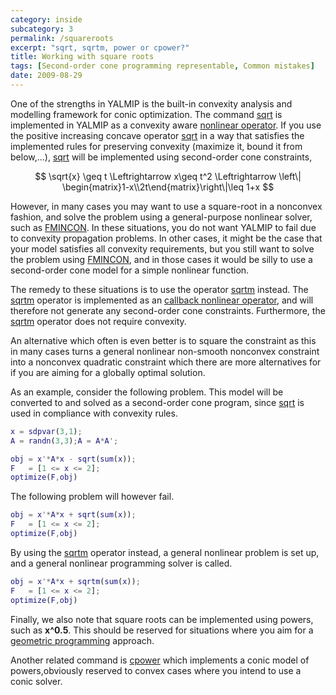 ```yaml
---
category: inside
subcategory: 3
permalink: /squareroots
excerpt: "sqrt, sqrtm, power or cpower?"
title: Working with square roots
tags: [Second-order cone programming representable, Common mistakes]
date: 2009-08-29
---
```


One of the strengths in YALMIP is the built-in convexity analysis and modelling framework for conic optimization. The command [sqrt](/command/sqrt) is implemented in YALMIP as a convexity aware [nonlinear operator](/tutorial/nonlinearoperators). If you use the positive increasing concave operator [sqrt](/command/sqrt) in a way that satisfies the implemented rules for preserving convexity (maximize it, bound it from below,...), [sqrt](/command/sqrt) will be implemented using second-order cone constraints, 

$$
\sqrt{x} \geq t \Leftrightarrow x\geq t^2 \Leftrightarrow  \left\| \begin{matrix}1-x\\2t\end{matrix}\right\|\leq 1+x 
$$

However, in many cases you may want to use a square-root in a nonconvex fashion, and solve the problem using a general-purpose nonlinear solver, such as [FMINCON](/solver/fmincon). In these situations, you do not want YALMIP to fail due to convexity propagation problems. In other cases, it might be the case that your model satisfies all convexity requirements, but you still want to solve the problem using [FMINCON](/solver/fmincon), and in those cases it would be silly to use a second-order cone model for a simple nonlinear function. 

The remedy to these situations is to use the operator [sqrtm](/command/sqrtm) instead. The [sqrtm](/command/sqrtm) operator is implemented as an [callback nonlinear operator](/tutorial/nonlinearoperatorscallback), and will therefore not generate any second-order cone constraints. Furthermore, the [sqrtm](/command/sqrtm) operator does not require convexity.

An alternative which often is even better is to square the constraint as this in many cases turns a general nonlinear non-smooth nonconvex constraint into a nonconvex quadratic constraint which there are more alternatives for if you are aiming for a globally optimal solution.

As an example, consider the following problem. This model will be converted to and solved as a second-order cone program, since [sqrt](/command/sqrt) is used in compliance with convexity rules.

````matlab
x = sdpvar(3,1);
A = randn(3,3);A = A*A';

obj = x'*A*x - sqrt(sum(x));
F   = [1 <= x <= 2];
optimize(F,obj)
````

The following problem will however fail.

````matlab
obj = x'*A*x + sqrt(sum(x));
F   = [1 <= x <= 2];
optimize(F,obj)
````

By using the [sqrtm](/command/sqrtm) operator instead, a general nonlinear problem is set up, and a general nonlinear programming solver is called.

````matlab
obj = x'*A*x + sqrtm(sum(x));
F   = [1 <= x <= 2];
optimize(F,obj)
````

Finally, we also note that square roots can be implemented using powers, such as **x^0.5**. This should be reserved for situations where you aim for a [geometric programming](/tutorial/geometricprogramming) approach.

Another related command is [cpower](/command/cpower) which implements a conic model of powers,obviously reserved to convex cases where you intend to use a conic solver.
